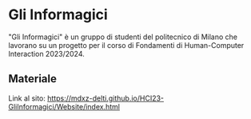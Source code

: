 # Gli Informagici

"Gli Informagici" è un gruppo di studenti del politecnico di Milano che lavorano su un progetto per il corso di Fondamenti di Human-Computer Interaction 2023/2024.

## Materiale

Link al sito: <https://mdxz-delti.github.io/HCI23-GliInformagici/Website/index.html>

